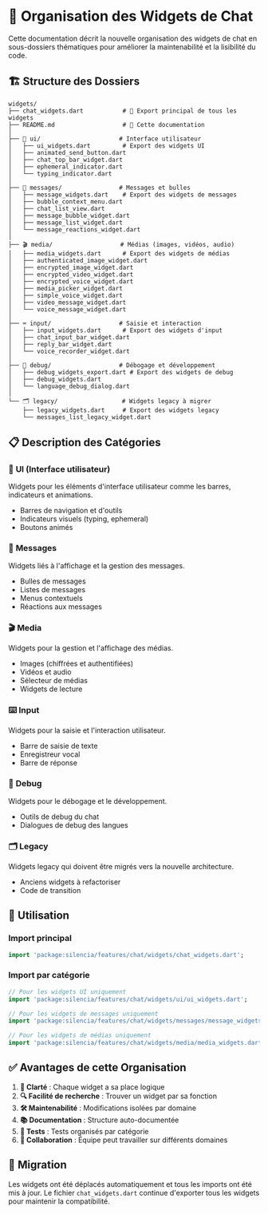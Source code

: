 # 📁 Organisation des Widgets de Chat

Cette documentation décrit la nouvelle organisation des widgets de chat en sous-dossiers thématiques pour améliorer la maintenabilité et la lisibilité du code.

## 🏗️ Structure des Dossiers

```
widgets/
├── chat_widgets.dart           # 📄 Export principal de tous les widgets
├── README.md                   # 📖 Cette documentation
│
├── 🎨 ui/                      # Interface utilisateur
│   ├── ui_widgets.dart         # Export des widgets UI
│   ├── animated_send_button.dart
│   ├── chat_top_bar_widget.dart
│   ├── ephemeral_indicator.dart
│   └── typing_indicator.dart
│
├── 💬 messages/                # Messages et bulles
│   ├── message_widgets.dart    # Export des widgets de messages
│   ├── bubble_context_menu.dart
│   ├── chat_list_view.dart
│   ├── message_bubble_widget.dart
│   ├── message_list_widget.dart
│   └── message_reactions_widget.dart
│
├── 🎬 media/                   # Médias (images, vidéos, audio)
│   ├── media_widgets.dart      # Export des widgets de médias
│   ├── authenticated_image_widget.dart
│   ├── encrypted_image_widget.dart
│   ├── encrypted_video_widget.dart
│   ├── encrypted_voice_widget.dart
│   ├── media_picker_widget.dart
│   ├── simple_voice_widget.dart
│   ├── video_message_widget.dart
│   └── voice_message_widget.dart
│
├── ⌨️ input/                   # Saisie et interaction
│   ├── input_widgets.dart      # Export des widgets d'input
│   ├── chat_input_bar_widget.dart
│   ├── reply_bar_widget.dart
│   └── voice_recorder_widget.dart
│
├── 🐛 debug/                   # Débogage et développement
│   ├── debug_widgets_export.dart # Export des widgets de debug
│   ├── debug_widgets.dart
│   └── language_debug_dialog.dart
│
└── 🗂️ legacy/                  # Widgets legacy à migrer
    ├── legacy_widgets.dart     # Export des widgets legacy
    └── messages_list_legacy_widget.dart
```

## 📋 Description des Catégories

### 🎨 **UI (Interface utilisateur)**
Widgets pour les éléments d'interface utilisateur comme les barres, indicateurs et animations.
- Barres de navigation et d'outils
- Indicateurs visuels (typing, ephemeral)
- Boutons animés

### 💬 **Messages**
Widgets liés à l'affichage et la gestion des messages.
- Bulles de messages
- Listes de messages
- Menus contextuels
- Réactions aux messages

### 🎬 **Media**
Widgets pour la gestion et l'affichage des médias.
- Images (chiffrées et authentifiées)
- Vidéos et audio
- Sélecteur de médias
- Widgets de lecture

### ⌨️ **Input**
Widgets pour la saisie et l'interaction utilisateur.
- Barre de saisie de texte
- Enregistreur vocal
- Barre de réponse

### 🐛 **Debug**
Widgets pour le débogage et le développement.
- Outils de debug du chat
- Dialogues de debug des langues

### 🗂️ **Legacy**
Widgets legacy qui doivent être migrés vers la nouvelle architecture.
- Anciens widgets à refactoriser
- Code de transition

## 🚀 Utilisation

### Import principal
```dart
import 'package:silencia/features/chat/widgets/chat_widgets.dart';
```

### Import par catégorie
```dart
// Pour les widgets UI uniquement
import 'package:silencia/features/chat/widgets/ui/ui_widgets.dart';

// Pour les widgets de messages uniquement
import 'package:silencia/features/chat/widgets/messages/message_widgets.dart';

// Pour les widgets de médias uniquement
import 'package:silencia/features/chat/widgets/media/media_widgets.dart';
```

## ✅ Avantages de cette Organisation

1. **📁 Clarté** : Chaque widget a sa place logique
2. **🔍 Facilité de recherche** : Trouver un widget par sa fonction
3. **🛠️ Maintenabilité** : Modifications isolées par domaine
4. **📚 Documentation** : Structure auto-documentée
5. **🧪 Tests** : Tests organisés par catégorie
6. **👥 Collaboration** : Équipe peut travailler sur différents domaines

## 🔄 Migration

Les widgets ont été déplacés automatiquement et tous les imports ont été mis à jour. 
Le fichier `chat_widgets.dart` continue d'exporter tous les widgets pour maintenir la compatibilité.
